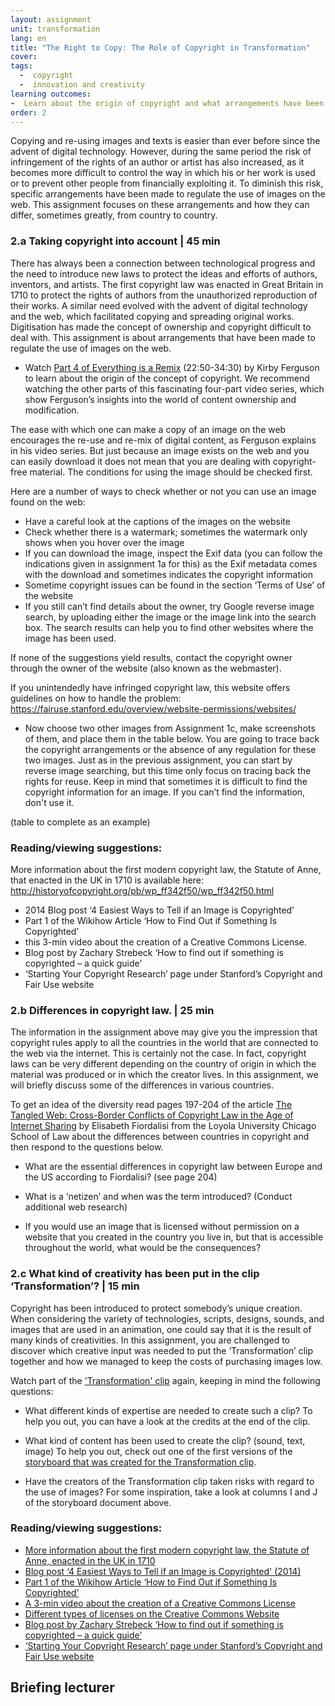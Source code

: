 ```yaml
---
layout: assignment
unit: transformation
lang: en
title: "The Right to Copy: The Role of Copyright in Transformation"  
cover:
tags:
  -  copyright
  -  innovation and creativity
learning outcomes:
-  Learn about the origin of copyright and what arrangements have been made on the web to both protect the rights of authors while at the same time ensuring that content that can be shared freely.
order: 2
---
```

Copying and re-using images and texts is easier than ever before since the advent of digital technology. However, during the same period the risk of infringement of the rights of an author or artist has also increased, as it becomes more difficult to control the way in which his or her work is used or to prevent other people from financially exploiting it. To diminish this risk, specific arrangements have been made to regulate the use of images on the web. This assignment focuses on these arrangements and how they can differ, sometimes greatly, from country to country.
<!-- more -->

<!-- briefing-student -->

### 2.a Taking copyright into account | 45 min 
<!-- section-contents -->

There has always been a connection between technological progress and the need to introduce new laws to protect the ideas and efforts of authors, inventors, and artists. The first copyright law was enacted in Great Britain in 1710 to protect the rights of authors from the unauthorized reproduction of their works. A similar need evolved with the advent of digital technology and the web, which facilitated copying and spreading original works. Digitisation has made the concept of ownership and copyright difficult to deal with. This assignment is about arrangements that have been made to regulate the use of images on the web.

- Watch [Part 4 of Everything is a Remix](https://youtu.be/nJPERZDfyWc?t=1370) (22:50-34:30) by Kirby Ferguson to learn about the origin of the concept of copyright. We recommend watching the other parts of this fascinating four-part video series, which show Ferguson’s insights into the world of content ownership and modification.

The ease with which one can make a copy of an image on the web encourages the re-use and re-mix of digital content, as Ferguson explains in his video series. But just because an image exists on the web and you can easily download it does not mean that you are dealing with copyright-free material. The conditions for using the image should be checked first.

Here are a number of ways to check whether or not you can use an image found on the web: 
- Have a careful look at the captions of the images on the website
- Check whether there is a watermark; sometimes the watermark only shows when you hover over the image 
- If you can download the image, inspect the Exif data (you can follow the indications given in assignment 1a for this) as the Exif metadata comes with the download and sometimes indicates the copyright information
- Sometime copyright issues can be found in the section ‘Terms of Use’ of the website 
- If you still can’t find details about the owner, try Google reverse image search, by uploading either the image or the image link into the search box. The search results can help you to find other websites where the image has been used.

If none of the suggestions yield results, contact the copyright owner through the owner of the website (also known as the webmaster). 

If you unintendedly have infringed copyright law, this website offers guidelines on how to handle the problem: 
https://fairuse.stanford.edu/overview/website-permissions/websites/ 


- Now choose two other images from Assignment 1c, make screenshots of them, and place them in the table below. 
You are going to trace back the copyright arrangements or the absence of any regulation for these two images. Just as in the previous assignment, you can start by reverse image searching, but this time only focus on tracing back the rights for reuse. Keep in mind that sometimes it is difficult to find the copyright information for an image. If you can’t find the information, don't use it. 


(table to complete as an example) 
    
### Reading/viewing suggestions:
More information about the first modern copyright law, the Statute of Anne, that enacted in the UK in 1710 is available here: http://historyofcopyright.org/pb/wp_ff342f50/wp_ff342f50.html 
- 2014 Blog post ‘4 Easiest Ways to Tell if an Image is Copyrighted’
- Part 1 of the Wikihow Article ‘How to Find Out if Something Is Copyrighted’
- this 3-min video about the creation of a Creative Commons License.
- Blog post by Zachary Strebeck ‘How to find out if something is copyrighted – a quick guide’
- ‘Starting Your Copyright Research’ page under Stanford’s Copyright and Fair Use website

<!-- section -->  

### 2.b  Differences in copyright law. | 25 min
<!-- section-contents -->

The information in the assignment above may give you the impression that copyright rules apply to all the countries in the world that are connected to the web via the internet. This is certainly not the case. In fact, copyright laws can be very different depending on the country of origin in which the material was produced or in which the creator lives. 
In this assignment, we will briefly discuss some of the differences in various countries.

To get an idea of the diversity read pages 197-204 of the article [The Tangled Web: Cross-Border Conflicts of Copyright Law in the Age of Internet Sharing](https://lawecommons.luc.edu/cgi/viewcontent.cgi?article=1178&context=lucilr) by Elisabeth Fiordalisi from the Loyola University Chicago School of Law about the differences between countries in copyright and then respond to the questions below.

- What are the essential differences in copyright law between Europe and the US according to Fiordalisi? (see page 204) 

- What is a ‘netizen’ and when was the term introduced? (Conduct additional web research) 

- If you would use an image that is licensed without permission on a website that you created in the country you live in, but that is accessible throughout the world, what would be the consequences? 

<!-- section -->  

### 2.c   What kind of creativity has been put in the clip ‘Transformation’? | 15 min
<!-- section-contents -->

Copyright has been introduced to protect somebody’s unique creation. When considering the variety of technologies, scripts, designs, sounds, and images that are used in an animation, one could say that it is the result of many kinds of creativities. 
In this assignment, you are challenged to discover which creative input was needed to put the ‘Transformation’ clip together and how we managed to keep the costs of purchasing images low. 

Watch part of the ['Transformation' clip](https://ranke2.uni.lu/u/transformation/#c-clip.en) again, keeping in mind the following questions: 

- What different kinds of expertise are needed to create such a clip? To help you out, you can have a look at the credits at the end of the clip. 

- What kind of content has been used to create the clip? (sound, text, image) To help you out, check out one of the first versions of the [storyboard that was created for the Transformation clip](https://docs.google.com/spreadsheets/d/1Y6V7TX3o75lHOnPznarbfz16hv0q157vvr1qT3Y688w/edit?usp=sharing).

- Have the creators of the Transformation clip taken risks with regard to the use of images? For some inspiration, take a look at columns I and J of the storyboard document above. 
<!-- section -->  

### Reading/viewing suggestions:
<!-- section-contents -->

- [More information about the first modern copyright law, the Statute of Anne, enacted in the UK in 1710](http://historyofcopyright.org/pb/wp_ff342f50/wp_ff342f50.html)
- [Blog post ‘4 Easiest Ways to Tell if an Image is Copyrighted' (2014)](https://www.drumbeatmarketing.net/marketing-blog/4-easiest-ways-tell-image-copyrighted)
- [Part 1 of the Wikihow Article ‘How to Find Out if Something Is Copyrighted’](https://www.wikihow.com/Find-Out-if-Something-Is-Copyrighted)
- [A 3-min video about the creation of a Creative Commons License](https://vimeo.com/13590841)
- [Different types of licenses on the Creative Commons Website](https://creativecommons.org/licenses/)
- [Blog post by Zachary Strebeck ‘How to find out if something is copyrighted – a quick guide’](https://strebecklaw.com/find-something-copyrighted-quick-guide/)
- [‘Starting Your Copyright Research’ page under Stanford’s Copyright and Fair Use website](https://fairuse.stanford.edu/overview/copyright-research/getting-started/)


<!-- briefing-teacher -->
## Briefing lecturer
